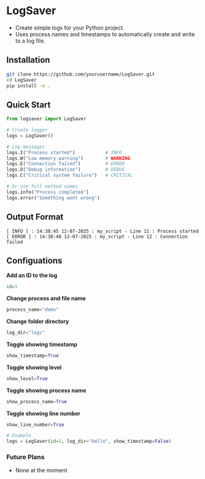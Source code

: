 # LogSaver
- Create simple logs for your Python project.
- Uses process names and timestamps to automatically create and write to a log file.

## Installation
```bash
git clone https://github.com/yourusername/LogSaver.git
cd LogSaver
pip install -e .
```

## Quick Start
```python
from logsaver import LogSaver

# Create logger
logs = LogSaver()

# Log messages
logs.I("Process started")           # INFO
logs.W("Low memory warning")        # WARNING  
logs.E("Connection failed")         # ERROR
logs.D("Debug information")         # DEBUG
logs.C("Critical system failure")   # CRITICAL

# Or use full method names
logs.info("Process completed")
logs.error("Something went wrong")
```

## Output Format
```
[ INFO ] : 14:30:45 12-07-2025 : my_script - Line 11 : Process started
[ ERROR ] : 14:30:46 12-07-2025 : my_script - Line 12 : Connection failed
```

## Configuations
**Add an ID to the log**
```python
id=1
```

**Change process and file name**
```python
process_name="demo"
```

**Change folder directory**
```python
log_dir="logs"
```

**Toggle showing timestamp**
```python
show_timestamp=True
```

**Toggle showing level**
```python
show_level=True
```

**Toggle showing process name**
```python
show_process_name=True
```

**Toggle showing line number**
```python
show_line_number=True
```

```python
# Example
logs = LogSaver(id=1, log_dir="hello", show_timestamp=False)
```

### Future Plans
- None at the moment
